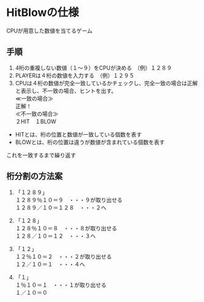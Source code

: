 # HitBlowの仕様

<p>CPUが用意した数値を当てるゲーム</p>

## 手順
1. 4桁の重複しない数値（１～９）をCPUが決める　（例）１２８９
2. PLAYERは４桁の数値を入力する　（例）１２９５
3. CPUは４桁の数値が完全一致しているかチェックし、完全一致の場合は正解と表示し、不一致の場合、ヒントを出す。<br>
≪一致の場合≫</br>
正解！<br>
≪不一致の場合≫</br>
２HIT　１BLOW

- HITとは、桁の位置と数値が一致している個数を表す
- BLOWとは、桁の位置は違うが数値が含まれている個数を表す

<p>これを一致するまで繰り返す</p>

## 桁分割の方法案
1. 「１２８９」<br>
１２８９％１０＝９　・・・９が取り出せる<br>
１２８９／１０＝１２８　・・・２へ

2. 「１２８」<br>
１２８％１０＝８　・・・８が取り出せる<br>
１２８／１０＝１２　・・・３へ

3. 「１２」<br>
１２％１０＝２　・・・２が取り出せる<br>
１２／１０＝１　・・・４へ

4. 「１」<br>
１％１０＝１　・・・１が取り出せる<br>
１／１０＝０
